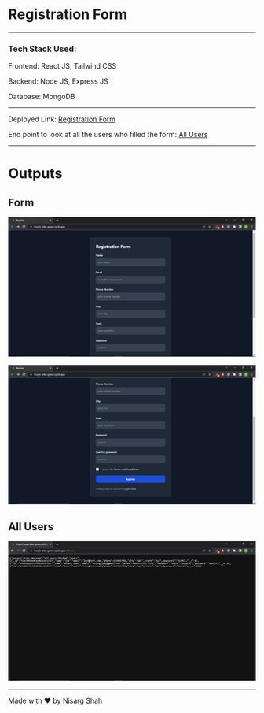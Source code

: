 # Registration Form

<hr>

### Tech Stack Used:
Frontend: React JS, Tailwind CSS

Backend: Node JS, Express JS

Database: MongoDB

<hr>

Deployed Link: [Registration Form](https://tough-pike-gown.cyclic.app/)

End point to look at all the users who filled the form: [All Users](https://tough-pike-gown.cyclic.app/allUsers)

<hr>

# Outputs

## Form
![output 1](output1.png)

![output 2](output2.png)

## All Users
![output 3](output3.png)

<hr>

Made with ❤️ by Nisarg Shah
